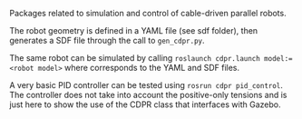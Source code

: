 Packages related to simulation and control of cable-driven parallel robots.

The robot geometry is defined in a YAML file (see sdf folder), then generates a SDF file through the call to `gen_cdpr.py`.

The same robot can be simulated by calling `roslaunch cdpr.launch model:=<robot model>` where <robot model> corresponds to the YAML and SDF files.

A very basic PID controller can be tested using `rosrun cdpr pid_control`. The controller does not take into account the positive-only tensions and is just here to show the use of the CDPR class that interfaces with Gazebo.
